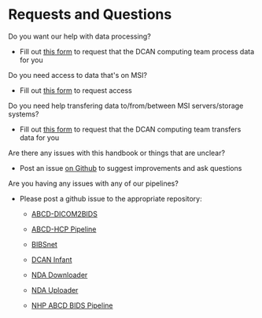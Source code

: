 # Requests and Questions

Do you want our help with data processing?

* Fill out [this form](https://docs.google.com/forms/d/e/1FAIpQLSefH4cc3PKu2mAjIVAbWarhxyuJQKOq9gudpMO8_hT338En2Q/viewform) to request that the DCAN computing team process data for you

Do you need access to data that's on MSI?

* Fill out [this form](https://docs.google.com/forms/d/e/1FAIpQLSdRCr8vl0wTWgMWgxjCPSLIgDRVuatU_D5nvZ5OR3NmY-MUPA/viewform) to request access

Do you need help transfering data to/from/between MSI servers/storage systems?

* Fill out [this form](https://docs.google.com/forms/d/e/1FAIpQLSd84tpEaXS4C9afAneGUGnW6dUtMhS1J9zunWgn5VFQjgRhYA/viewform) to request that the DCAN computing team transfers data for you

Are there any issues with this handbook or things that are unclear?

* Post an issue [on Github](https://github.com/DCAN-Labs/data-processing-handbook) to suggest improvements and ask questions

Are you having any issues with any of our pipelines? 

* Please post a github issue to the appropriate repository:

    * [ABCD-DICOM2BIDS](https://github.com/DCAN-Labs/abcd-dicom2bids/issues/new/choose)

    * [ABCD-HCP Pipeline](https://github.com/DCAN-Labs/abcd-hcp-pipeline/issues/new/choose)

    * [BIBSnet](https://github.com/DCAN-Labs/BIBSnet/issues/new/choose)

    * [DCAN Infant](https://github.com/DCAN-Labs/infant-abcd-bids-pipeline/issues/new)

    * [NDA Downloader](https://github.com/DCAN-Labs/nda-abcd-s3-downloader/issues/new/choose)

    * [NDA Uploader](https://github.com/DCAN-Labs/nda-bids-upload/issues/new/choose)

    * [NHP ABCD BIDS Pipeline](https://github.com/DCAN-Labs/nhp-abcd-bids-pipeline/issues/new)
